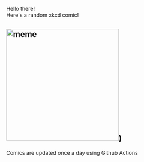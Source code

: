 Hello there! <br>Here's a random xkcd comic!<br>
## <img src="https://imgs.xkcd.com/comics/not_available.png" alt="meme" width="300"/>)<br>
Comics are updated once a day using Github Actions